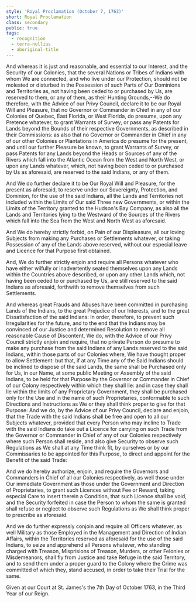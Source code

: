 ```yaml
---
style: 'Royal Proclamation (October 7, 1763)'
short: Royal Proclamation
class: secondary
public: true
tags:
  - recognition
  - terra-nullius
  - aboriginal-title
---
```


And whereas it is just and reasonable, and essential to our Interest, and the Security of our Colonies, that the several Nations or Tribes of Indians with whom We are connected, and who live under our Protection, should not be molested or disturbed in the Possession of such Parts of Our Dominions and Territories as, not having been ceded to or purchased by Us, are reserved to them, or any of them, as their Hunting Grounds,--We do therefore, with the Advice of our Privy Council, declare it to be our Royal Will and Pleasure, that no Governor or Commander in Chief in any of our Colonies of Quebec, East Florida, or West Florida, do presume, upon any Pretence whatever, to grant Warrants of Survey, or pass any Patents for Lands beyond the Bounds of their respective Governments, as described in their Commissions: as also that no Governor or Commander in Chief in any of our other Colonies or Plantations in America do presume for the present, and until our further Pleasure be known, to grant Warrants of Survey, or pass Patents for any Lands beyond the Heads or Sources of any of the Rivers which fall into the Atlantic Ocean from the West and North West, or upon any Lands whatever, which, not having been ceded to or purchased by Us as aforesaid, are reserved to the said Indians, or any of them.

And We do further declare it to be Our Royal Will and Pleasure, for the present as aforesaid, to reserve under our Sovereignty, Protection, and Dominion, for the use of the said Indians, all the Lands and Territories not included within the Limits of Our said Three new Governments, or within the Limits of the Territory granted to the Hudson's Bay Company, as also all the Lands and Territories lying to the Westward of the Sources of the Rivers which fall into the Sea from the West and North West as aforesaid.

And We do hereby strictly forbid, on Pain of our Displeasure, all our loving Subjects from making any Purchases or Settlements whatever, or taking Possession of any of the Lands above reserved, without our especial leave and Licence for that Purpose first obtained.

And, We do further strictly enjoin and require all Persons whatever who have either wilfully or inadvertently seated themselves upon any Lands within the Countries above described, or upon any other Lands which, not having been ceded to or purchased by Us, are still reserved to the said Indians as aforesaid, forthwith to remove themselves from such Settlements.

And whereas great Frauds and Abuses have been committed in purchasing Lands of the Indians, to the great Prejudice of our Interests, and to the great Dissatisfaction of the said Indians: In order, therefore, to prevent such Irregularities for the future, and to the end that the Indians may be convinced of our Justice and determined Resolution to remove all reasonable Cause of Discontent, We do, with the Advice of our Privy Council strictly enjoin and require, that no private Person do presume to make any purchase from the said Indians of any Lands reserved to the said Indians, within those parts of our Colonies where, We have thought proper to allow Settlement: but that, if at any Time any of the Said Indians should be inclined to dispose of the said Lands, the same shall be Purchased only for Us, in our Name, at some public Meeting or Assembly of the said Indians, to be held for that Purpose by the Governor or Commander in Chief of our Colony respectively within which they shall lie: and in case they shall lie within the limits of any Proprietary Government, they shall be purchased only for the Use and in the name of such Proprietaries, conformable to such Directions and Instructions as We or they shall think proper to give for that Purpose: And we do, by the Advice of our Privy Council, declare and enjoin, that the Trade with the said Indians shall be free and open to all our Subjects whatever, provided that every Person who may incline to Trade with the said Indians do take out a Licence for carrying on such Trade from the Governor or Commander in Chief of any of our Colonies respectively where such Person shall reside, and also give Security to observe such Regulations as We shall at any Time think fit, by ourselves or by our Commissaries to be appointed for this Purpose, to direct and appoint for the Benefit of the said Trade:

And we do hereby authorize, enjoin, and require the Governors and Commanders in Chief of all our Colonies respectively, as well those under Our immediate Government as those under the Government and Direction of Proprietaries, to grant such Licences without Fee or Reward, taking especial Care to insert therein a Condition, that such Licence shall be void, and the Security forfeited in case the Person to whom the same is granted shall refuse or neglect to observe such Regulations as We shall think proper to prescribe as aforesaid.

And we do further expressly conjoin and require all Officers whatever, as well Military as those Employed in the Management and Direction of Indian Affairs, within the Territories reserved as aforesaid for the use of the said Indians, to seize and apprehend all Persons whatever, who standing charged with Treason, Misprisions of Treason, Murders, or other Felonies or Misdemeanors, shall fly from Justice and take Refuge in the said Territory, and to send them under a proper guard to the Colony where the Crime was committed of which they, stand accused, in order to take their Trial for the same.

Given at our Court at St. James's the 7th Day of October 1763, in the Third Year of our Reign.
